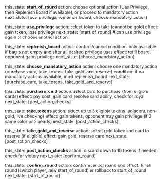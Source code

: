 this_state:     **start_of_round**
action:         choose optional action (Use Privilege, then Replenish Board if available), or proceed to mandatory action
next_state:     [use_privilege, replenish_board, choose_mandatory_action]

this_state:     **use_privilege**
action:         select token to take (cannot be gold)
effect:         gain token, lose privilege
next_state:     [start_of_round]  # can use privilege again or choose another action

this_state:     **replenish_board**
action:         confirm/cancel
condition:      only available if bag is not empty and after all desired privilege uses
effect:         refill board, opponent gains privilege
next_state:     [choose_mandatory_action]

this_state:     **choose_mandatory_action**
action:         choose one mandatory action (purchase_card, take_tokens, take_gold_and_reserve)
condition:      if no mandatory actions available, must replenish_board
next_state:     [purchase_card, take_tokens, take_gold_and_reserve]

this_state:     **purchase_card**
action:         select card to purchase (from eligible cards)
effect:         pay cost, gain card, resolve card ability, check for royal
next_state:     [post_action_checks]

this_state:     **take_tokens**
action:         select up to 3 eligible tokens (adjacent, non-gold, live checking)
effect:         gain tokens, opponent may gain privilege (if 3 same color or 2 pearls)
next_state:     [post_action_checks]

this_state:     **take_gold_and_reserve**
action:         select gold token and card to reserve (if eligible)
effect:         gain gold, reserve card
next_state:     [post_action_checks]

this_state:     **post_action_checks**
action:         discard down to 10 tokens if needed, check for victory
next_state:     [confirm_round]

this_state:     **confirm_round**
action:         confirm/cancel round end
effect:         finish round (switch player, new start_of_round) or rollback to start_of_round
next_state:     [start_of_round]


